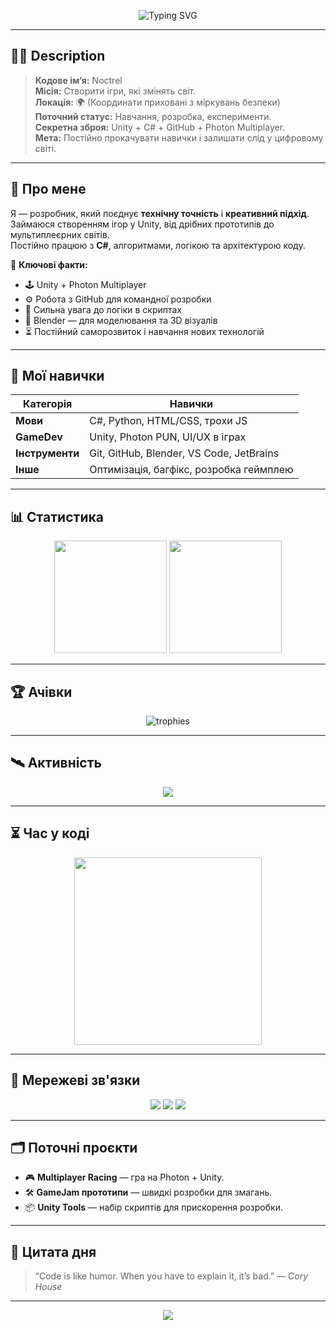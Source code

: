 <!-- PROFIL: Noctrel -->

<!-- Верхній банер -->
<p align="center">
  <img src="https://readme-typing-svg.herokuapp.com?font=Fira+Code&size=30&duration=3000&pause=1000&color=00FF9C&center=true&vCenter=true&width=900&lines=Welcome+to+the+World+of+Noctrel;Game+Developer+%26+Unity+Wizard;C%23+Coder+%26+Logic+Architect;Lover+of+Tech%2C+Secrets%2C+and+Innovation" alt="Typing SVG" />
</p>

---

## 🕵️‍♂️ **Description**
> **Кодове ім’я:** Noctrel  
> **Місія:** Створити ігри, які змінять світ.  
> **Локація:** 🌍 (Координати приховані з міркувань безпеки)  
> **Поточний статус:** Навчання, розробка, експерименти.  
> **Секретна зброя:** Unity + C# + GitHub + Photon Multiplayer.  
> **Мета:** Постійно прокачувати навички і залишати слід у цифровому світі.  

---

## 🧠 **Про мене**
Я — розробник, який поєднує **технічну точність** і **креативний підхід**.  
Займаюся створенням ігор у Unity, від дрібних прототипів до мультиплеєрних світів.  
Постійно працюю з **C#**, алгоритмами, логікою та архітектурою коду.  

📌 **Ключові факти:**
- 🕹 Unity + Photon Multiplayer
- ⚙ Робота з GitHub для командної розробки
- 🧩 Сильна увага до логіки в скриптах
- 🎨 Blender — для моделювання та 3D візуалів
- ⏳ Постійний саморозвиток і навчання нових технологій

---

## 🚀 **Мої навички**
| Категорія | Навички |
|-----------|---------|
| **Мови** | C#, Python, HTML/CSS, трохи JS |
| **GameDev** | Unity, Photon PUN, UI/UX в іграх |
| **Інструменти** | Git, GitHub, Blender, VS Code, JetBrains |
| **Інше** | Оптимізація, багфікс, розробка геймплею |

---

## 📊 **Статистика**
<p align="center">
  <img src="https://github-readme-stats.vercel.app/api?username=Noctrel&show_icons=true&theme=radical&count_private=true" height="180"/>
  <img src="https://github-readme-streak-stats.herokuapp.com/?user=Noctrel&theme=radical" height="180"/>
</p>

---

## 🏆 **Ачівки**
<p align="center">
  <img src="https://github-profile-trophy.vercel.app/?username=Noctrel&theme=radical&no-frame=true&margin-w=5&row=1&column=6" alt="trophies"/>
</p>

---

## 🛰 **Активність**
<p align="center">
  <img src="https://github-readme-activity-graph.vercel.app/graph?username=Noctrel&theme=react-dark&hide_border=true&area=true" />
</p>

---

## ⏳ **Час у коді**
<p align="center">
  <a href="https://wakatime.com/@Noctrel">
    <img src="https://github-readme-stats.vercel.app/api/wakatime?username=Noctrel&layout=compact&theme=radical" height="300"/>
  </a>
</p>

---

## 📡 **Мережеві зв'язки**
<p align="center">
  <a href="https://github.com/Noctrel"><img src="https://img.shields.io/badge/GitHub-Noctrel-181717?style=for-the-badge&logo=github"></a>
  <a href="https://wakatime.com/@Noctrel"><img src="https://img.shields.io/badge/WakaTime-Tracking-blue?style=for-the-badge&logo=wakatime"></a>
  <a href="https://unity.com"><img src="https://img.shields.io/badge/Unity-Expert-black?style=for-the-badge&logo=unity"></a>
</p>

---

## 🗂 **Поточні проєкти**
- 🎮 **Multiplayer Racing** — гра на Photon + Unity.
- 🛠 **GameJam прототипи** — швидкі розробки для змагань.
- 📦 **Unity Tools** — набір скриптів для прискорення розробки.

---

## 🧩 **Цитата дня**
> “Code is like humor. When you have to explain it, it’s bad.” — *Cory House*

---

<p align="center">
  <img src="https://komarev.com/ghpvc/?username=Noctrel&color=blue&style=for-the-badge">
</p>



